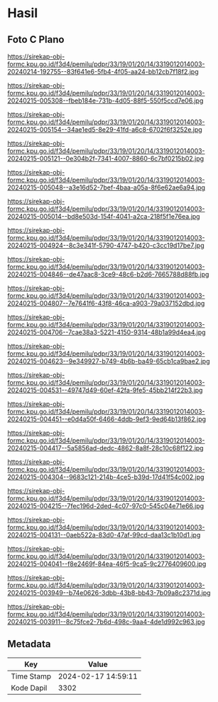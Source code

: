 # Hasil

## Foto C Plano

https://sirekap-obj-formc.kpu.go.id/f3d4/pemilu/pdpr/33/19/01/20/14/3319012014003-20240214-192755--83f641e6-5fb4-4f05-aa24-bb12cb7f18f2.jpg

https://sirekap-obj-formc.kpu.go.id/f3d4/pemilu/pdpr/33/19/01/20/14/3319012014003-20240215-005308--fbeb184e-731b-4d05-88f5-550f5ccd7e06.jpg

https://sirekap-obj-formc.kpu.go.id/f3d4/pemilu/pdpr/33/19/01/20/14/3319012014003-20240215-005154--34ae1ed5-8e29-41fd-a6c8-6702f6f3252e.jpg

https://sirekap-obj-formc.kpu.go.id/f3d4/pemilu/pdpr/33/19/01/20/14/3319012014003-20240215-005121--0e304b2f-7341-4007-8860-6c7bf0215b02.jpg

https://sirekap-obj-formc.kpu.go.id/f3d4/pemilu/pdpr/33/19/01/20/14/3319012014003-20240215-005048--a3e16d52-7bef-4baa-a05a-8f6e62ae6a94.jpg

https://sirekap-obj-formc.kpu.go.id/f3d4/pemilu/pdpr/33/19/01/20/14/3319012014003-20240215-005014--bd8e503d-154f-4041-a2ca-218f5f1e76ea.jpg

https://sirekap-obj-formc.kpu.go.id/f3d4/pemilu/pdpr/33/19/01/20/14/3319012014003-20240215-004924--8c3e341f-5790-4747-b420-c3cc19d17be7.jpg

https://sirekap-obj-formc.kpu.go.id/f3d4/pemilu/pdpr/33/19/01/20/14/3319012014003-20240215-004846--de47aac8-3ce9-48c6-b2d6-7665788d88fb.jpg

https://sirekap-obj-formc.kpu.go.id/f3d4/pemilu/pdpr/33/19/01/20/14/3319012014003-20240215-004807--7e7641f6-43f8-46ca-a903-79a037152dbd.jpg

https://sirekap-obj-formc.kpu.go.id/f3d4/pemilu/pdpr/33/19/01/20/14/3319012014003-20240215-004706--7cae38a3-5221-4150-9314-48b1a99d4ea4.jpg

https://sirekap-obj-formc.kpu.go.id/f3d4/pemilu/pdpr/33/19/01/20/14/3319012014003-20240215-004623--9e349927-b749-4b6b-ba49-65cb1ca9bae2.jpg

https://sirekap-obj-formc.kpu.go.id/f3d4/pemilu/pdpr/33/19/01/20/14/3319012014003-20240215-004531--49747d49-60ef-42fa-9fe5-45bb214f22b3.jpg

https://sirekap-obj-formc.kpu.go.id/f3d4/pemilu/pdpr/33/19/01/20/14/3319012014003-20240215-004451--e0d4a50f-6466-4ddb-9ef3-9ed64b13f862.jpg

https://sirekap-obj-formc.kpu.go.id/f3d4/pemilu/pdpr/33/19/01/20/14/3319012014003-20240215-004417--5a5856ad-dedc-4862-8a8f-28c10c68f122.jpg

https://sirekap-obj-formc.kpu.go.id/f3d4/pemilu/pdpr/33/19/01/20/14/3319012014003-20240215-004304--9683c121-214b-4ce5-b39d-17d41f54c002.jpg

https://sirekap-obj-formc.kpu.go.id/f3d4/pemilu/pdpr/33/19/01/20/14/3319012014003-20240215-004215--7fec196d-2ded-4c07-97c0-545c04e71e66.jpg

https://sirekap-obj-formc.kpu.go.id/f3d4/pemilu/pdpr/33/19/01/20/14/3319012014003-20240215-004131--0aeb522a-83d0-47af-99cd-daa13c1b10d1.jpg

https://sirekap-obj-formc.kpu.go.id/f3d4/pemilu/pdpr/33/19/01/20/14/3319012014003-20240215-004041--f8e2469f-84ea-46f5-9ca5-9c2776409600.jpg

https://sirekap-obj-formc.kpu.go.id/f3d4/pemilu/pdpr/33/19/01/20/14/3319012014003-20240215-003949--b74e0626-3dbb-43b8-bb43-7b09a8c2371d.jpg

https://sirekap-obj-formc.kpu.go.id/f3d4/pemilu/pdpr/33/19/01/20/14/3319012014003-20240215-003911--8c75fce2-7b6d-498c-9aa4-4de1d992c963.jpg


## Metadata

| Key        | Value               |
| ---------- | ------------------- |
| Time Stamp | 2024-02-17 14:59:11 |
| Kode Dapil | 3302                |



